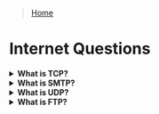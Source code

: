 > [Home](../README.md)

# Internet Questions


<!-- Quality:D -->
<details id="tcp">
<summary><b>What is TCP?</b></summary>
<blockquote>
Transmission Control Protocol: communication protocol used by most internet-based applications (TCP/IP). Provides a reliable, ordered, and error-checked delivery of data.
</blockquote>
</details>

<!-- Quality:D -->
<details id="smtp">
<summary><b>What is SMTP?</b></summary>
<blockquote>
Simple Mail Transfer Protocol
</blockquote>
</details>

<!-- Quality:D -->
<details id="udp">
<summary><b>What is UDP?</b></summary>
<blockquote>
User Datagram Protocol
</blockquote></details>

<!-- Quality:D -->
<details id="udp">
<summary><b>What is FTP?</b></summary>
<blockquote>
File Transfer Protocol 
</blockquote></details>

